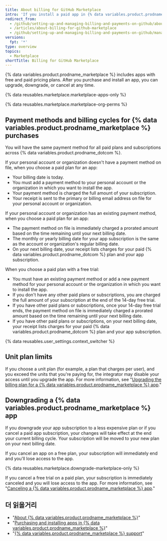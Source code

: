 ```yaml
---
title: About billing for GitHub Marketplace
intro: 'If you install a paid app in {% data variables.product.prodname_marketplace %}, your subscription shares your account''s existing billing date, payment method, and receipt.'
redirect_from:
  - /github/setting-up-and-managing-billing-and-payments-on-github/about-billing-for-github-marketplace
  - /articles/about-billing-for-github-marketplace
  - /github/setting-up-and-managing-billing-and-payments-on-github/managing-billing-for-github-marketplace-apps/about-billing-for-github-marketplace
versions:
  fpt: '*'
type: overview
topics:
  - Marketplace
shortTitle: Billing for GitHub Marketplace
---
```


{% data variables.product.prodname_marketplace %} includes apps with free and paid pricing plans. After you purchase and install an app, you can upgrade, downgrade, or cancel at any time.

{% data reusables.marketplace.marketplace-apps-only %}

{% data reusables.marketplace.marketplace-org-perms %}

## Payment methods and billing cycles for {% data variables.product.prodname_marketplace %} purchases

You will have the same payment method for all paid plans and subscriptions across {% data variables.product.prodname_dotcom %}.

If your personal account or organization doesn't have a payment method on file, when you choose a paid plan for an app:
- Your billing date is today.
- You must add a payment method to your personal account or the organization in which you want to install the app.
- Your payment method is charged the full amount of your subscription.
- Your receipt is sent to the primary or billing email address on file for your personal account or organization.

If your personal account or organization has an existing payment method, when you choose a paid plan for an app:
- The payment method on file is immediately charged a prorated amount based on the time remaining until your next billing date.
- The monthly or yearly billing date for your app subscription is the same as the account or organization's regular billing date.
- On your next billing date, your receipt lists charges for your paid {% data variables.product.prodname_dotcom %} plan and your app subscription.

When you choose a paid plan with a free trial:
- You must have an existing payment method or add a new payment method for your personal account or the organization in which you want to install the app.
- If you don't have any other paid plans or subscriptions, you are charged the full amount of your subscription at the end of the 14-day free trial.
- If you have other paid plans or subscriptions, once your 14-day free trial ends, the payment method on file is immediately charged a prorated amount based on the time remaining until your next billing date.
- If you have other paid plans or subscriptions, on your next billing date, your receipt lists charges for your paid {% data variables.product.prodname_dotcom %} plan and your app subscription.

{% data reusables.user_settings.context_switcher %}

## Unit plan limits

If you choose a unit plan (for example, a plan that charges per user), and you exceed the units that you're paying for, the integrator may disable your access until you upgrade the app. For more information, see "[Upgrading the billing plan for a {% data variables.product.prodname_marketplace %} app](/articles/upgrading-the-billing-plan-for-a-github-marketplace-app)."

## Downgrading a {% data variables.product.prodname_marketplace %} app

If you downgrade your app subscription to a less expensive plan or if you cancel a paid app subscription, your changes will take effect at the end your current billing cycle. Your subscription will be moved to your new plan on your next billing date.

If you cancel an app on a free plan, your subscription will immediately end and you'll lose access to the app.

{% data reusables.marketplace.downgrade-marketplace-only %}

If you cancel a free trial on a paid plan, your subscription is immediately canceled and you will lose access to the app. For more information, see "[Canceling a {% data variables.product.prodname_marketplace %} app](/articles/canceling-a-github-marketplace-app)."

## 더 읽을거리

- "[About {% data variables.product.prodname_marketplace %}](/articles/about-github-marketplace)"
- "[Purchasing and installing apps in {% data variables.product.prodname_marketplace %}](/articles/purchasing-and-installing-apps-in-github-marketplace)"
- "[{% data variables.product.prodname_marketplace %} support](/articles/github-marketplace-support)"
